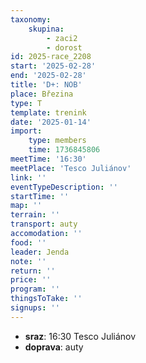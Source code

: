 ```yaml
---
taxonomy:
    skupina:
        - zaci2
        - dorost
id: 2025-race_2208
start: '2025-02-28'
end: '2025-02-28'
title: 'D+: NOB'
place: Březina
type: T
template: trenink
date: '2025-01-14'
import:
    type: members
    time: 1736845806
meetTime: '16:30'
meetPlace: 'Tesco Juliánov'
link: ''
eventTypeDescription: ''
startTime: ''
map: ''
terrain: ''
transport: auty
accomodation: ''
food: ''
leader: Jenda
note: ''
return: ''
price: ''
program: ''
thingsToTake: ''
signups: ''
---
```


* **sraz**: 16:30 Tesco Juliánov
* **doprava**: auty
